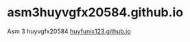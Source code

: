 # asm3huyvgfx20584.github.io
Asm 3 huyvgfx20584
[huyfunix123.github.io
](https://github.com/huyfunix123/asm3huyvgfx20584.github.io.git)
